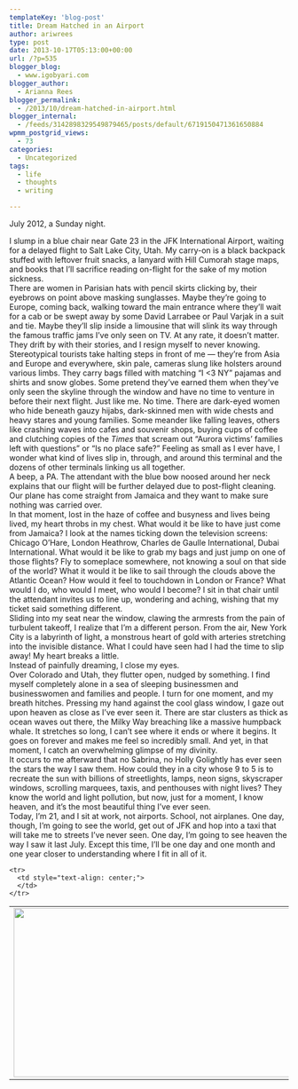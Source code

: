 ```yaml
---
templateKey: 'blog-post'
title: Dream Hatched in an Airport
author: ariwrees
type: post
date: 2013-10-17T05:13:00+00:00
url: /?p=535
blogger_blog:
  - www.igobyari.com
blogger_author:
  - Arianna Rees
blogger_permalink:
  - /2013/10/dream-hatched-in-airport.html
blogger_internal:
  - /feeds/3142898329549879465/posts/default/6719150471361650884
wpmm_postgrid_views:
  - 73
categories:
  - Uncategorized
tags:
  - life
  - thoughts
  - writing

---
```

<div dir="ltr" style="text-align: left;">
  July 2012, a Sunday night.&nbsp;</p> 
  
  <div>
  </div>
  
  <div>
    I slump in a blue chair near Gate 23 in the JFK International Airport, waiting for a delayed flight to Salt Lake City, Utah. My carry-on is a black backpack stuffed with leftover fruit snacks, a lanyard with Hill Cumorah stage maps, and books that I&#8217;ll sacrifice reading on-flight for the sake of my motion sickness.
  </div>
  
  <div>
  </div>
  
  <div>
    There are women in Parisian hats with pencil skirts clicking by, their eyebrows on point above masking sunglasses. Maybe they&#8217;re going to Europe, coming back, walking toward the main entrance where they&#8217;ll wait for a cab or be swept away by some David Larrabee or Paul Varjak in a suit and tie. Maybe they&#8217;ll slip inside a limousine that will slink its way through the famous traffic jams I&#8217;ve only seen on TV. At any rate, it doesn&#8217;t matter. They drift by with their stories, and I resign myself to never knowing.&nbsp;
  </div>
  
  <div>
  </div>
  
  <div>
    Stereotypical tourists take halting steps in front of me &#8212; they&#8217;re from Asia and Europe and everywhere, skin pale, cameras slung like holsters around various limbs. They carry bags filled with matching &#8220;I <3 NY&#8221; pajamas and shirts and snow globes. Some pretend they&#8217;ve earned them when they&#8217;ve only seen the skyline through the window and have no time to venture in before their next flight. Just like me. No time. There are dark-eyed women who hide beneath gauzy hijabs, dark-skinned men with wide chests and heavy stares and young families. Some meander like falling leaves, others like crashing waves into cafes and souvenir shops, buying cups of coffee and clutching copies of the <i>Times </i>that scream out &#8220;Aurora victims&#8217; families left with questions&#8221; or &#8220;Is no place safe?&#8221; Feeling as small as I ever have, I wonder what kind of lives slip in, through, and around this terminal and the dozens of other terminals linking us all together.&nbsp;
  </div>
  
  <div>
  </div>
  
  <div>
    A beep, a PA. The attendant with the blue bow noosed around her neck explains that our flight will be further delayed due to post-flight cleaning. Our plane has come straight from Jamaica and they want to make sure nothing was carried over.&nbsp;
  </div>
  
  <div>
  </div>
  
  <div>
    In that moment, lost in the haze of coffee and busyness and lives being lived, my heart throbs in my chest. What would it be like to have just come from Jamaica? I look at the names ticking down the television screens: Chicago O&#8217;Hare, London Heathrow, Charles de Gaulle International, Dubai International. What would it be like to grab my bags and just jump on one of those flights? Fly to someplace somewhere, not knowing a soul on that side of the world? What it would it be like to sail through the clouds above the Atlantic Ocean? How would it feel to touchdown in London or France? What would I do, who would I meet, who would I become? I sit in that chair until the attendant invites us to line up, wondering and aching, wishing that my ticket said something different.&nbsp;
  </div>
  
  <div>
  </div>
  
  <div>
    Sliding into my seat near the window, clawing the armrests from the pain of turbulent takeoff, I realize that I&#8217;m a different person. From the air, New York City is a labyrinth of light, a monstrous heart of gold with arteries stretching into the invisible distance. What I could have seen had I had the time to slip away! My heart breaks a little.&nbsp;
  </div>
  
  <div>
  </div>
  
  <div>
    Instead of painfully dreaming, I close my eyes.&nbsp;
  </div>
  
  <div>
  </div>
  
  <div>
    Over Colorado and Utah, they flutter open, nudged by something. I find myself completely alone in a sea of sleeping businessmen and businesswomen and families and people. I turn for one moment, and my breath hitches. Pressing my hand against the cool glass window, I gaze out upon heaven as close as I&#8217;ve ever seen it. There are star clusters as thick as ocean waves out there, the Milky Way breaching like a massive humpback whale. It stretches so long, I can&#8217;t see where it ends or where it begins. It goes on forever and makes me feel so incredibly small. And yet, in that moment, I catch an overwhelming glimpse of my divinity.
  </div>
  
  <div>
  </div>
  
  <div>
    It occurs to me afterward that no Sabrina, no Holly Golightly has ever seen the stars the way I saw them. How could they in a city whose 9 to 5 is to recreate the sun with billions of streetlights, lamps, neon signs, skyscraper windows, scrolling marquees, taxis, and penthouses with night lives? They know the world and light pollution, but now, just for a moment, I know heaven, and it&#8217;s the most beautiful thing I&#8217;ve ever seen.&nbsp;
  </div>
  
  <div>
  </div>
  
  <div>
    Today, I&#8217;m 21, and I sit at work, not airports. School, not airplanes. One day, though, I&#8217;m going to see the world, get out of JFK and hop into a taxi that will take me to streets I&#8217;ve never seen. One day, I&#8217;m going to see heaven the way I saw it last July. Except this time, I&#8217;ll be one day and one month and one year closer to understanding where I fit in all of it.&nbsp;
  </div>
  
  <div>
  </div>
  
  <table align="center" cellpadding="0" cellspacing="0" style="margin-left: auto; margin-right: auto; text-align: center;">
    <tr>
      <td style="text-align: center;">
        <a href="http://www.igobyari.com/wp-content/uploads/2013/10/Px35tzw.jpg" style="margin-left: auto; margin-right: auto;"><img border="0" height="305" src="http://www.igobyari.com/wp-content/uploads/2013/10/Px35tzw.jpg" width="640" /></a>
      </td>
    </tr>
    
    <tr>
      <td style="text-align: center;">
      </td>
    </tr>
  </table>
</div>